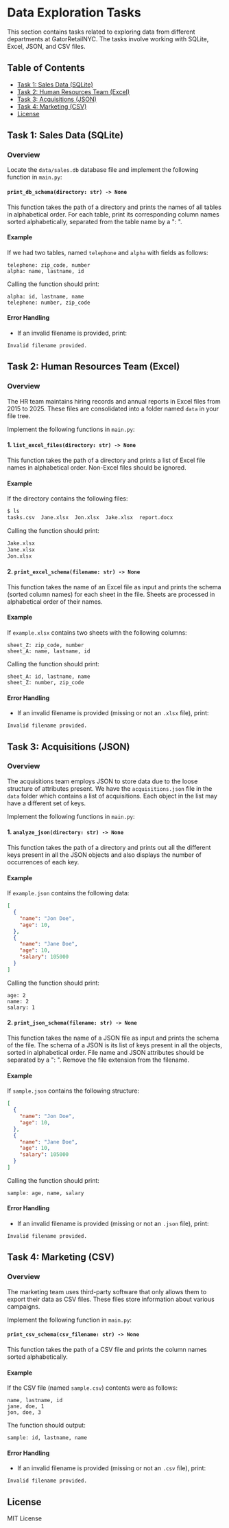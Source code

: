 # Data Exploration Tasks

This section contains tasks related to exploring data from different departments at GatorRetailNYC. The tasks involve working with SQLite, Excel, JSON, and CSV files.

## Table of Contents

- [Task 1: Sales Data (SQLite)](#task-1-sales-data-sqlite)
- [Task 2: Human Resources Team (Excel)](#task-2-human-resources-team-excel)
- [Task 3: Acquisitions (JSON)](#task-3-acquisitions-json)
- [Task 4: Marketing (CSV)](#task-4-marketing-csv)
- [License](#license)


## Task 1: Sales Data (SQLite)

### Overview

Locate the `data/sales.db` database file and implement the following function in `main.py`:

#### `print_db_schema(directory: str) -> None`

This function takes the path of a directory and prints the names of all tables in alphabetical order. For each table, print its corresponding column names sorted alphabetically, separated from the table name by a ": ".

#### Example

If we had two tables, named `telephone` and `alpha` with fields as follows:

```
telephone: zip_code, number
alpha: name, lastname, id
```

Calling the function should print:

```
alpha: id, lastname, name
telephone: number, zip_code
```


#### Error Handling

- If an invalid filename is provided, print:

```
Invalid filename provided.
```


## Task 2: Human Resources Team (Excel)

### Overview

The HR team maintains hiring records and annual reports in Excel files from 2015 to 2025. These files are consolidated into a folder named `data` in your file tree.

Implement the following functions in `main.py`:

#### 1. `list_excel_files(directory: str) -> None`

This function takes the path of a directory and prints a list of Excel file names in alphabetical order. Non-Excel files should be ignored.

#### Example

If the directory contains the following files:

```sh
$ ls
tasks.csv  Jane.xlsx  Jon.xlsx  Jake.xlsx  report.docx
```

Calling the function should print:

```python
Jake.xlsx
Jane.xlsx
Jon.xlsx
```


#### 2. `print_excel_schema(filename: str) -> None`

This function takes the name of an Excel file as input and prints the schema (sorted column names) for each sheet in the file. Sheets are processed in alphabetical order of their names.

#### Example

If `example.xlsx` contains two sheets with the following columns:

```
sheet_Z: zip_code, number
sheet_A: name, lastname, id
```

Calling the function should print:

```
sheet_A: id, lastname, name
sheet_Z: number, zip_code
```


#### Error Handling

- If an invalid filename is provided (missing or not an `.xlsx` file), print:

```
Invalid filename provided.
```


## Task 3: Acquisitions (JSON)

### Overview

The acquisitions team employs JSON to store data due to the loose structure of attributes present. We have the `acquisitions.json` file in the `data` folder which contains a list of acquisitions. Each object in the list may have a different set of keys.

Implement the following functions in `main.py`:

#### 1. `analyze_json(directory: str) -> None`

This function takes the path of a directory and prints out all the different keys present in all the JSON objects and also displays the number of occurrences of each key.

#### Example

If `example.json` contains the following data:

```json
[
  {
    "name": "Jon Doe",
    "age": 10,
  },
  {
    "name": "Jane Doe",
    "age": 10,
    "salary": 105000
  }
]
```

Calling the function should print:

```
age: 2
name: 2
salary: 1
```


#### 2. `print_json_schema(filename: str) -> None`

This function takes the name of a JSON file as input and prints the schema of the file. The schema of a JSON is its list of keys present in all the objects, sorted in alphabetical order. File name and JSON attributes should be separated by a ": ". Remove the file extension from the filename.

#### Example

If `sample.json` contains the following structure:

```json
[
  {
    "name": "Jon Doe",
    "age": 10,
  },
  {
    "name": "Jane Doe",
    "age": 10,
    "salary": 105000
  }
]
```

Calling the function should print:

```
sample: age, name, salary
```


#### Error Handling

- If an invalid filename is provided (missing or not an `.json` file), print:

```
Invalid filename provided.
```


## Task 4: Marketing (CSV)

### Overview

The marketing team uses third-party software that only allows them to export their data as CSV files. These files store information about various campaigns.

Implement the following function in `main.py`:

#### `print_csv_schema(csv_filename: str) -> None`

This function takes the path of a CSV file and prints the column names sorted alphabetically.

#### Example

If the CSV file (named `sample.csv`) contents were as follows:

```
name, lastname, id
jane, doe, 1
jon, doe, 3
```

The function should output:

```
sample: id, lastname, name
```


#### Error Handling

- If an invalid filename is provided (missing or not an `.csv` file), print:

```
Invalid filename provided.
```

## License

MIT License